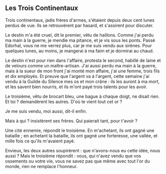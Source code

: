 ## Les Trois Continentaux

Trois continentaux, jadis frères d'armes, s'étaient depuis deux cent lunes perdus de vue. Ils se retrouvèrent par hasard, et s'assirent pour discuter.

Le destin m'a été cruel, dit le premier, vêtu de haillons. Comme j'ai perdu ma main à la guerre, je mendie ma pitance, et je vis sous les ponts. Passé Edorhal, vous ne me verrez plus, car je me suis vendu aux sirènes. Pour quelques lunes, au moins, je mangerai à ma faim et je dormirai au chaud.

Le destin n'est pour rien dans l'affaire, protesta le second, habillé de laine et de velours comme un maître-artisan. J'ai aussi perdu ma main à la guerre, mais à la sueur de mon front j'ai monté mon affaire, j'ai une femme, trois fils et dix employés. Et preuve que l'argent va à l'argent, cette semaine j'ai vendu à la Guilde du Silence mes os et mon crâne : ils les auront à ma mort, et les savent bien nourris, et ils m'ont payé trois talents pour les avoir.

Le troisième, vêtu de brocart bleu, une bague à chaque doigt, ne disait rien. Et toi ? demandèrent les autres. D'où te vient tout cet or ?

Je me suis vendu, moi aussi, dit-il enfin. 

Mais à qui ? insistèrent ses frères. Qui paierait tant, pour t'avoir ?

Une cité ennemie, répondit le troisième. En m'achetant, ils ont gagné une bataille ; en achetant la bataille, ils ont gagné une forteresse, une vallée, et mille fois ce qu'ils m'avaient payé.

Envieux, les deux autres soupirèrent : que n'avons-nous eu cette idée, nous aussi ? Mais le troisième répondit : vous, qui n'avez vendu que vos ossements ou votre vie, vous ne savez pas que même avec tout l'or du monde, rien ne remplace l'honneur.



